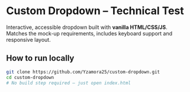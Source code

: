 # Custom Dropdown – Technical Test

Interactive, accessible dropdown built with **vanilla HTML/CSS/JS**.  
Matches the mock-up requirements, includes keyboard support and responsive layout.

## How to run locally

```bash
git clone https://github.com/Yzamora25/custom-dropdown.git
cd custom-dropdown
# No build step required – just open index.html

